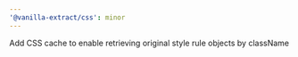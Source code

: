 ```yaml
---
'@vanilla-extract/css': minor
---
```


Add CSS cache to enable retrieving original style rule objects by className
